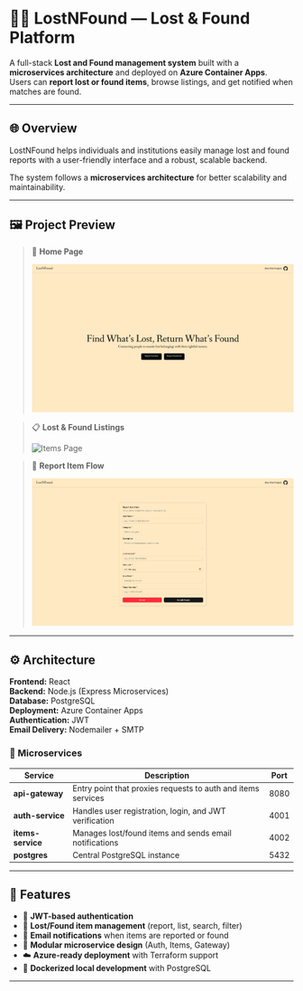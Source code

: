 # 🕵️‍♂️ LostNFound — Lost & Found Platform  

A full-stack **Lost and Found management system** built with a **microservices architecture** and deployed on **Azure Container Apps**.  
Users can **report lost or found items**, browse listings, and get notified when matches are found.

---

## 🌐 Overview  

LostNFound helps individuals and institutions easily manage lost and found reports with a user-friendly interface and a robust, scalable backend.  

The system follows a **microservices architecture** for better scalability and maintainability.

---

## 🖼️ Project Preview  

> 🧭 **Home Page**  
>  
> ![Dashboard Preview](./client/src/assets/home.png)  

> 📋 **Lost & Found Listings**  
>  
> ![Items Page](./images/dashboard.png)  

> 📨 **Report Item Flow**  
>  
> ![Report Flow](./client/src/assets/report-lostItem.png)  

---

## ⚙️ Architecture  

**Frontend:** React  
**Backend:** Node.js (Express Microservices)  
**Database:** PostgreSQL  
**Deployment:** Azure Container Apps  
**Authentication:** JWT  
**Email Delivery:** Nodemailer + SMTP  

### 🧩 Microservices  

| Service | Description | Port |
|----------|--------------|------|
| **api-gateway** | Entry point that proxies requests to auth and items services | 8080 |
| **auth-service** | Handles user registration, login, and JWT verification | 4001 |
| **items-service** | Manages lost/found items and sends email notifications | 4002 |
| **postgres** | Central PostgreSQL instance | 5432 |

---

## 🧠 Features  

- 🔐 **JWT-based authentication**  
- 🧾 **Lost/Found item management** (report, list, search, filter)  
- 📨 **Email notifications** when items are reported or found  
- 🧩 **Modular microservice design** (Auth, Items, Gateway)  
- ☁️ **Azure-ready deployment** with Terraform support  
- 🐳 **Dockerized local development** with PostgreSQL  

---
